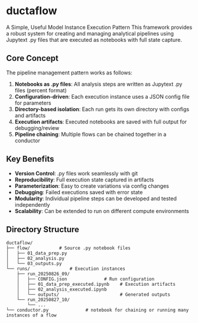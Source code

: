 # ductaflow
A Simple, Useful Model Instance Execution Pattern
This framework provides a robust system for creating and managing analytical pipelines using Jupytext .py files that are executed as notebooks with full state capture.

## Core Concept

The pipeline management pattern works as follows:

1. **Notebooks as .py files**: All analysis steps are written as Jupytext .py files (percent format)
2. **Configuration-driven**: Each execution instance uses a JSON config file for parameters
3. **Directory-based isolation**: Each run gets its own directory with configs and artifacts
4. **Execution artifacts**: Executed notebooks are saved with full output for debugging/review
5. **Pipeline chaining**: Multiple flows can be chained together in a conductor

## Key Benefits

- **Version Control**: .py files work seamlessly with git
- **Reproducibility**: Full execution state captured in artifacts
- **Parameterization**: Easy to create variations via config changes
- **Debugging**: Failed executions saved with error state
- **Modularity**: Individual pipeline steps can be developed and tested independently
- **Scalability**: Can be extended to run on different compute environments

## Directory Structure

```
ductaflow/
├── flow/           # Source .py notebook files
│   ├── 01_data_prep.py
│   ├── 02_analysis.py  
│   └── 03_outputs.py
└── runs/               # Execution instances
    ├── run_20250826_09/
    │   ├── CONFIG.json              # Run configuration
    │   ├── 01_data_prep_executed.ipynb    # Execution artifacts
    │   ├── 02_analysis_executed.ipynb
    │   └── outputs/                       # Generated outputs
    └── run_20250827_10/
        └── ...
└── conductor.py              # notebook for chaining or running many instances of a flow
